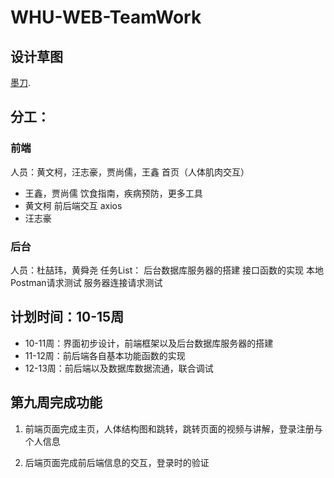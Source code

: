 # WHU-WEB-TeamWork

## 设计草图
[墨刀](https://free.modao.cc/app/6a5de23b73a3a4a9c0c81ea5ca5b776109211ef4?simulator_type=outside_artboard&sticky). 

## 分工：
### 前端
人员：黄文柯，汪志豪，贾尚儒，王鑫
首页（人体肌肉交互）
- 王鑫，贾尚儒
饮食指南，疾病预防，更多工具
- 黄文柯
前后端交互 axios 
- 汪志豪
### 后台
人员：杜喆玮，黄舜尧
任务List：
后台数据库服务器的搭建
接口函数的实现
本地Postman请求测试
服务器连接请求测试


## 计划时间：10-15周
- 10-11周：界面初步设计，前端框架以及后台数据库服务器的搭建
- 11-12周：前后端各自基本功能函数的实现
- 12-13周：前后端以及数据库数据流通，联合调试



## 第九周完成功能

1. 前端页面完成主页，人体结构图和跳转，跳转页面的视频与讲解，登录注册与个人信息

2. 后端页面完成前后端信息的交互，登录时的验证
